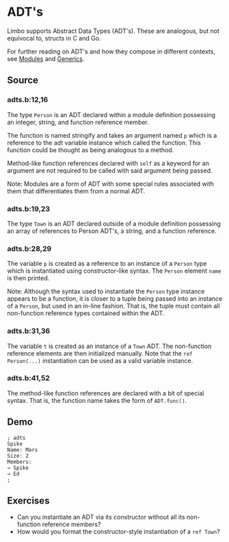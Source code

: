 # ADT's

Limbo supports Abstract Data Types (ADT's). These are analogous, but not equivocal to, structs in C and Go. 

For further reading on ADT's and how they compose in different contexts, see [Modules](../Modules) and [Generics](../Generics).

## Source

### adts.b:12,16

The type `Person` is an ADT declared within a module definition possessing an integer, string, and function reference member. 

The function is named stringify and takes an argument named `p` which is a reference to the adt variable instance which called the function. This function could be thought as being analogous to a method. 

Method-like function references declared with `self` as a keyword for an argument are not required to be called with said argument being passed. 

Note: Modules are a form of ADT with some special rules associated with them that differentiates them from a normal ADT.

### adts.b:19,23

The type `Town` is an ADT declared outside of a module definition possessing an array of references to Person ADT's, a string, and a function reference. 

### adts.b:28,29

The variable `p` is created as a reference to an instance of a `Person` type which is instantiated using constructor-like syntax. The `Person` element `name` is then printed. 

Note: Although the syntax used to instantiate the `Person` type instance appears to be a function, it is closer to a tuple being passed into an instance of a `Person`, but used in an in-line fashion. That is, the tuple must contain all non-function reference types contained within the ADT. 

### adts.b:31,36

The variable `t` is created as an instance of a `Town` ADT. The non-function reference elements are then initialized manually. Note that the `ref Person(...)` instantiation can be used as a valid variable instance. 

### adts.b:41,52

The method-like function references are declared with a bit of special syntax. That is, the function name takes the form of `ADT.func()`. 

## Demo

	; adts
	Spike
	Name: Mars
	Size: 2
	Members:
	→ Spike
	→ Ed
	; 

## Exercises

- Can you instantiate an ADT via its constructor without all its non-function reference members?
- How would you format the constructor-style instantiation of a `ref Town`?
